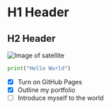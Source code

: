 # H1 Header
## H2 Header

![Image of satellite](https://static.vecteezy.com/system/resources/previews/022/666/571/original/space-satellite-cartoon-colored-clipart-free-vector.jpg)

``` python
print("Hello World")
```
- [x] Turn on GitHub Pages
- [x] Outline my portfolio
- [ ] Introduce myself to the world
